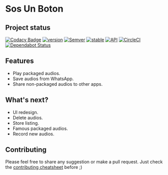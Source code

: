 # Sos Un Boton

## Project status
[![Codacy Badge](https://api.codacy.com/project/badge/Grade/d585cc40ad334c7880e5dd22c062ff50)](https://app.codacy.com/app/barrios.nahuel/push-me?utm_source=github.com&utm_medium=referral&utm_content=barriosnahuel/push-me&utm_campaign=Badge_Grade_Settings)
[![version](https://img.shields.io/badge/version-1.1.0-brightgreen.svg)]()
[![Semver](https://img.shields.io/badge/SemVer-v2.0.0-green.svg)](http://semver.org/spec/v2.0.0.html)
[![stable](https://img.shields.io/badge/stability-experimental-green.svg)](https://nodejs.org/api/documentation.html#documentation_stability_index)
[![API](https://img.shields.io/badge/API-18%2B-brightgreen.svg?style=flat)](https://android-arsenal.com/api?level=18)
[![CircleCI](https://circleci.com/gh/barriosnahuel/push-me.svg?style=svg)](https://circleci.com/gh/barriosnahuel/push-me)
[![Dependabot Status](https://api.dependabot.com/badges/status?host=github&repo=barriosnahuel/push-me)](https://dependabot.com)


## Features
- Play packaged audios.
- Save audios from WhatsApp.
- Share non-packaged audios to other apps.


## What's next?
- UI redesign.
- Delete audios.
- Store listing.
- Famous packaged audios.
- Record new audios.


## Contributing
Please feel free to share any suggestion or make a pull request. Just check the [contributing cheatsheet](CONTRIBUTING.md) before ;)